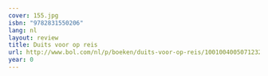 ```yaml
---
cover: 155.jpg
isbn: "9782831550206"
lang: nl
layout: review
title: Duits voor op reis
url: http://www.bol.com/nl/p/boeken/duits-voor-op-reis/1001004005071232/index.html
year: 0
---
```

